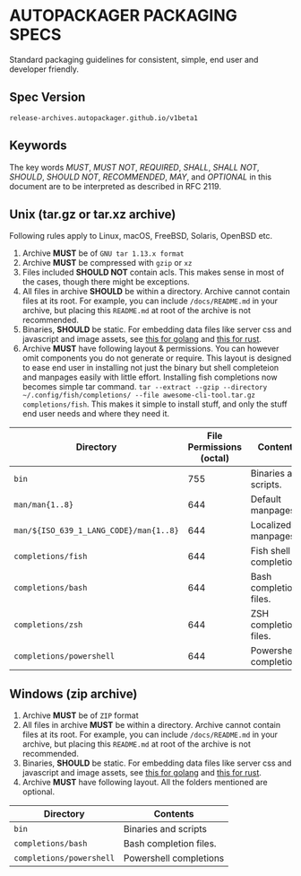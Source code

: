 # AUTOPACKAGER PACKAGING SPECS

Standard packaging guidelines for consistent, simple, end user and developer friendly.

## Spec Version

```
release-archives.autopackager.github.io/v1beta1
```

## Keywords

The key words _MUST_, _MUST NOT_, _REQUIRED_, _SHALL_, _SHALL NOT_, _SHOULD_, _SHOULD NOT_, _RECOMMENDED_, _MAY_, and _OPTIONAL_ in this document are to be interpreted as described in RFC 2119.

## Unix (tar.gz or tar.xz archive)

Following rules apply to Linux, macOS, FreeBSD, Solaris, OpenBSD etc.

1. Archive **MUST** be of `GNU tar 1.13.x format`
1. Archive **MUST** be compressed with `gzip` or `xz`
1. Files included **SHOULD NOT** contain acls. This makes sense in most of the cases, though there might be exceptions.
1. All files in archive **SHOULD** be within a directory. Archive cannot contain files at its root. For example, you can include `/docs/README.md` in your archive, but placing this `README.md` at root of the archive is not recommended.
1. Binaries, **SHOULD** be static. For embedding data files like server css and javascript and image assets, see [this for golang](https://golang.org/pkg/embed/) and [this for rust](https://github.com/pyros2097/rust-embed).
1. Archive **MUST** have following layout & permissions. You can however omit components you do not generate or require. This layout is designed to ease end user in installing not just the binary but shell completeion and manpages easily with little effort. Installing fish completions now becomes simple tar command. `tar --extract --gzip --directory ~/.config/fish/completions/ --file awesome-cli-tool.tar.gz completions/fish`. This makes it simple to install stuff, and only the stuff end user needs and where they need it.

  | Directory | File Permissions (octal) | Contents
  |---|---|---
  | `bin` | 755 | Binaries and scripts.
  | `man/man{1..8}` | 644 | Default manpages.
  | `man/${ISO_639_1_LANG_CODE}/man{1..8}` | 644 | Localized manpages.
  | `completions/fish` | 644 | Fish shell completions
  | `completions/bash` | 644 | Bash completion files.
  | `completions/zsh` | 644 | ZSH completion files.
  | `completions/powershell` | 644 | Powershell completions.

## Windows (zip archive)

1. Archive **MUST** be of `ZIP` format
1. All files in archive **MUST** be within a directory. Archive cannot contain files at its root. For example, you can include `/docs/README.md` in your archive, but placing this `README.md` at root of the archive is not recommended.
1. Binaries, **SHOULD** be static. For embedding data files like server css and javascript and image assets, see [this for golang](https://golang.org/pkg/embed/) and [this for rust](https://github.com/pyros2097/rust-embed).
1. Archive **MUST** have following layout. All the folders mentioned are optional.

  | Directory | Contents
  |---|---
  | `bin` |  Binaries and scripts
  | `completions/bash` | Bash completion files.
  | `completions/powershell` | Powershell completions
